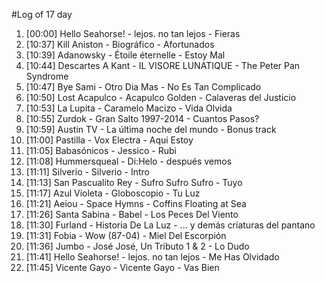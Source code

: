 #Log of 17 day

1. [00:00] Hello Seahorse! - lejos. no tan lejos - Fieras
1. [10:37] Kill Aniston - Biográfico - Afortunados
1. [10:39] Adanowsky - Étoile éternelle - Estoy Mal
1. [10:44] Descartes A Kant - IL VISORE LUNATIQUE - The Peter Pan Syndrome
1. [10:47] Bye Sami - Otro Dia Mas - No Es Tan Complicado
1. [10:50] Lost Acapulco - Acapulco Golden - Calaveras del Justicio
1. [10:53] La Lupita - Caramelo Macizo - Vida Olvida
1. [10:55] Zurdok - Gran Salto 1997-2014 - Cuantos Pasos?
1. [10:59] Austin TV - La última noche del mundo - Bonus track
1. [11:00] Pastilla - Vox Electra - Aqui Estoy
1. [11:05] Babasónicos - Jessico - Rubi
1. [11:08] Hummersqueal - Di:Helo - después vemos
1. [11:11] Silverio - Silverio - Intro
1. [11:13] San Pascualito Rey - Sufro Sufro Sufro - Tuyo
1. [11:17] Azul Violeta - Globoscopio - Tu Luz
1. [11:21] Aeiou - Space Hymns - Coffins Floating at Sea
1. [11:26] Santa Sabina - Babel - Los Peces Del Viento
1. [11:30] Furland - Historia De La Luz - ... y demás criaturas del pantano
1. [11:31] Fobia - Wow (87-04) - Miel Del Escorpión
1. [11:36] Jumbo - José José, Un Tributo 1 & 2 - Lo Dudo
1. [11:41] Hello Seahorse! - lejos. no tan lejos - Me Has Olvidado
1. [11:45] Vicente Gayo - Vicente Gayo - Vas Bien
